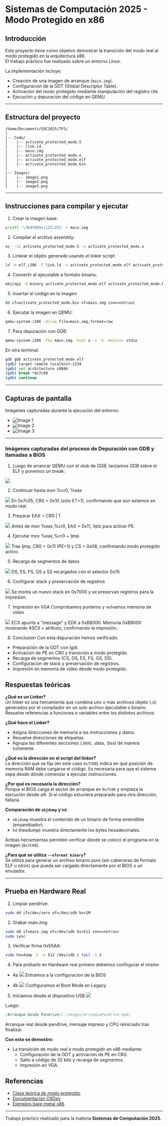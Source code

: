 # Sistemas de Computación 2025 - Modo Protegido en x86

## Introducción

Este proyecto tiene como objetivo demostrar la transición del modo real al modo protegido en la arquitectura x86.  
El trabajo práctico fue realizado sobre un entorno Linux.

La implementación incluye:
- Creación de una imagen de arranque (`main.img`).
- Configuración de la GDT (Global Descriptor Table).
- Activación del modo protegido mediante manipulación del registro `CR0`.
- Ejecución y depuración del código en QEMU.

---

## Estructura del proyecto

```
/home/Documents/SDC2025/TP3/
|
|-- Code/
|    |-- activate_protected_mode.S
|    |-- link.ld
|    |-- main.img
|    |-- activate_protected_mode.o
|    |-- activate_protected_mode.elf
|    |-- activate_protected_mode.bin
|
|-- Images/
|    |-- image1.png
|    |-- image2.png
|    |-- image3.png
```

---

## Instrucciones para compilar y ejecutar

1. Crear la imagen base:
```bash
printf '\364%509s\125\252' > main.img
```

2. Compilar el archivo assembly:
```bash
as --32 activate_protected_mode.S -o activate_protected_mode.o
```

3. Linkear el objeto generado usando el linker script:
```bash
ld -m elf_i386 -T link.ld -o activate_protected_mode.elf activate_protected_mode.o
```

4. Convertir el ejecutable a formato binario:
```bash
objcopy -O binary activate_protected_mode.elf activate_protected_mode.bin
```

5. Insertar el código en la imagen:
```bash
dd if=activate_protected_mode.bin of=main.img conv=notrunc
```

6. Ejecutar la imagen en QEMU:
```bash
qemu-system-i386 -drive file=main.img,format=raw
```

7. Para depuración con GDB:
```bash
qemu-system-i386 -fda main.img -boot a -s -S -monitor stdio
```
En otra terminal:
```bash
gdb gdb activate_protected_mode.elf
(gdb) target remote localhost:1234
(gdb) set architecture i8086
(gdb) break *0x7c00
(gdb) continue
```

---

## Capturas de pantalla

Imágenes capturadas durante la ejecución del entorno:

- ![Image 1](./Images/image1.png)
- ![Image 2](./Images/image2.png)
- ![Image 3](./Images/image3.png)

---

### Imágenes capturadas del proceso de Depuración con GDB y llamadas a BIOS

1. Luego de arrancar QEMU con el stub de GDB, lanzamos GDB sobre el ELF y ponemos un break:

![](./Images/InicioGDB.png)

2. Continuar hasta mov %cr0, %eax

![](./Images/mov-cr0-eax.png)
En 0x7c05, CR0 = 0x10 (solo ET=1), confirmando que aún estamos en modo real.

3. Preparar EAX = CR0 | 1

![](./Images/EAX%20=%20CR0%20|%201.png)
Antes de mov %eax,%cr0, EAX = 0x11, listo para activar PE.

4. Ejecutar mov %eax,%cr0 + ljmp

![](./Images//mov-eax-cr0+ljmp.png)
Tras ljmp, CR0 = 0x11 (PE=1) y CS = 0x08, confirmando modo protegido activo.

5. Recarga de segmentos de datos

![](./Images/segmentos%20de%20datos.png)
DS, ES, FS, GS y SS recargados con el selector 0x10.

6. Configurar stack y preservación de registros

![](./Images/Configurar%20stack%20y%20preservación%20de%20registros.png)
Se monta un nuevo stack en 0x7000 y se preservan registros para la impresión.

7. Impresión en VGA
Comprobamos punteros y volvamos memoria de vídeo

![](./Images//Impresión%20en%20VGA.png)
ECX apunta a “message” y EDX a 0xB8000.
Memoria 0xB8000 mostrando ASCII + atributo, confirmando la impresión.

8. Conclusión
Con esta depuración hemos verificado:
- Preparación de la GDT con lgdt.
- Activación de PE en CR0 y transición a modo protegido.
- Recarga de segmentos (CS, DS, ES, FS, GS, SS).
- Configuración de stack y preservación de registros.
- Impresión en memoria de vídeo desde modo protegido.




## Respuestas teóricas

**¿Qué es un Linker?**  
Un linker es una herramienta que combina uno o más archivos objeto (.o) generados por el compilador en un solo archivo ejecutable o binario. Resuelve referencias a funciones o variables entre los distintos archivos.

**¿Qué hace el Linker?**  
- Asigna direcciones de memoria a las instrucciones y datos.
- Resuelve direcciones de etiquetas.
- Agrupa las diferentes secciones (.text, .data, .bss) de manera coherente.

**¿Qué es la dirección en el script del linker?**  
La dirección que se fija (en este caso `0x7C00`) indica en qué posición de memoria RAM debe cargarse el código. Es necesaria para que el sistema sepa desde dónde comenzar a ejecutar instrucciones.

**¿Por qué es necesaria la dirección?**  
Porque el BIOS carga el sector de arranque en `0x7C00` y empieza la ejecución desde allí. Si el código estuviera preparado para otra dirección, fallaría.

**Comparación de `objdump` y `hd`:**  
- `objdump` muestra el contenido de un binario de forma entendible (ensamblador).
- `hd` (hexdump) muestra directamente los bytes hexadecimales.

Ambas herramientas permiten verificar dónde se colocó el programa en la imagen (`0x7C00`).

**¿Para qué se utiliza `--oformat binary`?**  
Se utiliza para generar un archivo binario puro (sin cabeceras de formato ELF u otros) que pueda ser cargado directamente por el BIOS o un emulador.

---

## Prueba en Hardware Real

1. Limpiar pendrive:

```bash
sudo dd if=/dev/zero of=/dev/sdb bs=1M
```
2. Grabar main.img:

```bash
sudo dd if=main.img of=/dev/sdb bs=512 conv=notrunc
sudo sync
```

3. Verificar firma 0x55AA:
```bash
sudo hexdump -C -n 512 /dev/sdb | tail -n 2
```

4. Para probarlo en Hardware real primero debemos confirgurar el mismo 
- 4a
![](./Images/Configuracion.jpeg)
Entramos a la configuracion de la BIOS

- 4b
![](./Images/BootMode.jpeg)
Configuramos el Boot Mode en Legacy

5. Iniciamos desde el dispositivo USB
![](./Images/InicioPorUSB.jpeg)

Luego:

```markdown
[Arranque desde Pendrive](./Images/ArranquePendrive.mp4)
```

Arranque real desde pendrive, mensaje impreso y CPU reiniciado tras finalizar.

**Con esto se demostro:**
- La transición de modo real a modo protegido en x86 mediante:
   - Configuración de la GDT y activación de PE en CR0.
   - Salto a código de 32 bits y recarga de segmentos.
   - Impresión en VGA.





## Referencias

- [Clase teórica de modo protegido](https://fcefyn.aulavirtual.unc.edu.ar/)
- [Documentación OSDev](https://wiki.osdev.org/Protected_Mode)
- [Ejemplos bare-metal x86](https://github.com/cirosantilli/x86-bare-metal-examples)

---

Trabajo práctico realizado para la materia **Sistemas de Computación 2025**.


